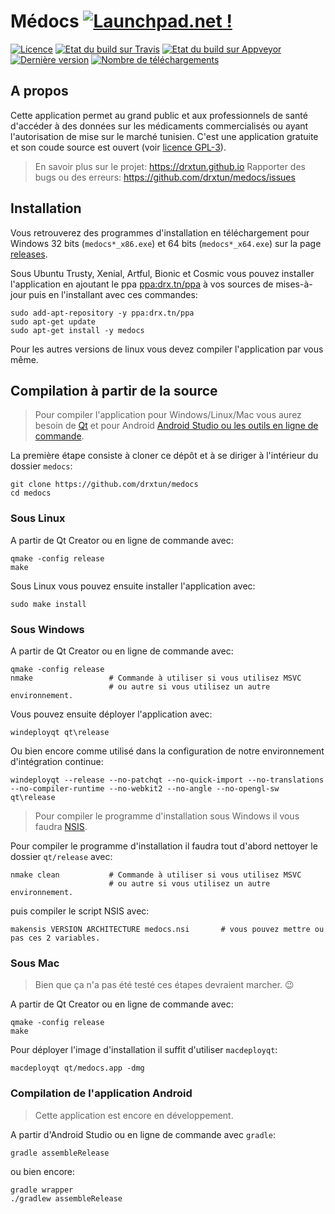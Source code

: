 # Médocs [![Launchpad.net !](http://media.launchpad.net/lp-badge-kit/launchpad-badge-w120px.png)](https://launchpad.net/medocs)
[![Licence](https://img.shields.io/github/license/drxtun/medocs.svg)](LICENSE) [![Etat du build sur Travis](https://travis-ci.org/drxtun/medocs.svg?branch=master)](https://travis-ci.org/drxtun/medocs) [![Etat du build sur Appveyor](https://ci.appveyor.com/api/projects/status/9auqcy32ae4uvy5c?svg=true)](https://ci.appveyor.com/project/drxtun61291/medocs) [![Dernière version](https://img.shields.io/github/release/drxtun/medocs.svg)](https://github.com/drxtun/medocs/releases/latest) [![Nombre de téléchargements](https://img.shields.io/github/downloads/drxtun/medocs/total.svg)](https://github.com/drxtun/medocs/releases)
## A propos
Cette application permet au grand public et aux professionnels de santé d'accéder à des données sur les médicaments commercialisés ou ayant l'autorisation de mise sur le marché tunisien. C'est une application gratuite et son coude source est ouvert (voir [licence GPL-3](LICENSE)).
> En savoir plus sur le projet: https://drxtun.github.io
> Rapporter des bugs ou des erreurs: https://github.com/drxtun/medocs/issues

## Installation
Vous retrouverez des programmes d'installation en téléchargement pour Windows 32 bits (`medocs*_x86.exe`) et 64 bits (`medocs*_x64.exe`) sur la page [releases](https://github.com/drxtun/medocs/releases).

Sous Ubuntu Trusty, Xenial, Artful, Bionic et Cosmic vous pouvez installer l'application en ajoutant le ppa [ppa:drx.tn/ppa](https://launchpad.net/~drx.tn/+archive/ubuntu/ppa) à vos sources de mises-à-jour puis en l'installant avec ces commandes:

    sudo add-apt-repository -y ppa:drx.tn/ppa
    sudo apt-get update
    sudo apt-get install -y medocs

Pour les autres versions de linux vous devez compiler l'application par vous même.

## Compilation à partir de la source
> Pour compiler l'application pour Windows/Linux/Mac vous aurez besoin de [Qt](https://www.qt.io/download-qt-installer) et pour Android [Android Studio ou les outils en ligne de commande](https://developer.android.com/studio/#downloads).

La première étape consiste à cloner ce dépôt et à se diriger à l'intérieur du dossier `medocs`:

    git clone https://github.com/drxtun/medocs
    cd medocs

### Sous Linux

A partir de Qt Creator ou en ligne de commande avec:

    qmake -config release
    make

Sous Linux vous pouvez ensuite installer l'application avec:

    sudo make install

### Sous Windows

A partir de Qt Creator ou en ligne de commande avec:

    qmake -config release
    nmake                 # Commande à utiliser si vous utilisez MSVC
                          # ou autre si vous utilisez un autre environnement.

Vous pouvez ensuite déployer l'application avec:

    windeployqt qt\release

Ou bien encore comme utilisé dans la configuration de notre environnement d'intégration continue:

    windeployqt --release --no-patchqt --no-quick-import --no-translations --no-compiler-runtime --no-webkit2 --no-angle --no-opengl-sw qt\release

> Pour compiler le programme d'installation sous Windows il vous faudra [NSIS](http://nsis.sourceforge.net).

Pour compiler le programme d'installation il faudra tout d'abord nettoyer le dossier `qt/release` avec:

    nmake clean           # Commande à utiliser si vous utilisez MSVC
                          # ou autre si vous utilisez un autre environnement.

puis compiler le script NSIS avec:

    makensis VERSION ARCHITECTURE medocs.nsi       # vous pouvez mettre ou pas ces 2 variables.

### Sous Mac

> Bien que ça n'a pas été testé ces étapes devraient marcher. :wink:

A partir de Qt Creator ou en ligne de commande avec:

    qmake -config release
    make

Pour déployer l'image d'installation il suffit d'utiliser `macdeployqt`:

    macdeployqt qt/medocs.app -dmg

### Compilation de l'application Android

> Cette application est encore en développement.

A partir d'Android Studio ou en ligne de commande avec `gradle`:

    gradle assembleRelease

ou bien encore:

    gradle wrapper
    ./gradlew assembleRelease
